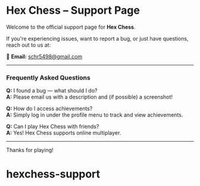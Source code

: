 # Hex Chess – Support Page

Welcome to the official support page for **Hex Chess**.

If you're experiencing issues, want to report a bug, or just have questions, reach out to us at:

📧 **Email:** schr5498@gmail.com

---

### Frequently Asked Questions

**Q:** I found a bug — what should I do?  
**A:** Please email us with a description and (if possible) a screenshot!

**Q:** How do I access achievements?  
**A:** Simply log in under the profile menu to track and view achievements.

**Q:** Can I play Hex Chess with friends?  
**A:** Yes! Hex Chess supports online multiplayer.

---

Thanks for playing!

# hexchess-support
